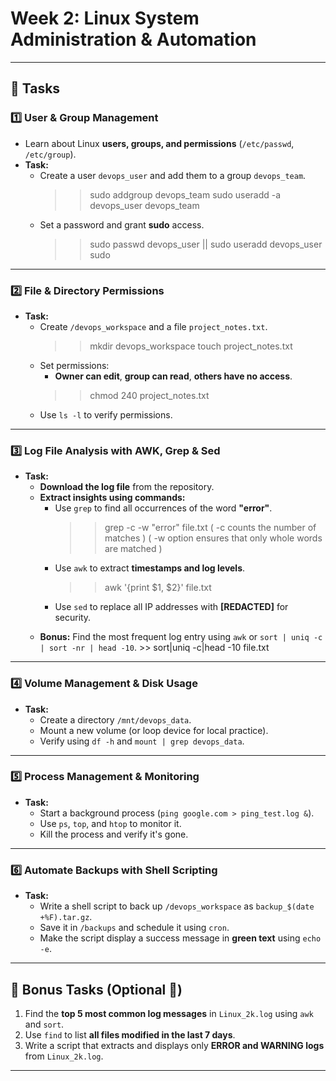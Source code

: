 # Week 2: Linux System Administration & Automation
---

## 📌 Tasks

### **1️⃣ User & Group Management**
- Learn about Linux **users, groups, and permissions** (`/etc/passwd`, `/etc/group`).
- **Task:**  
  - Create a user `devops_user` and add them to a group `devops_team`.
    >> sudo addgroup devops_team
    >> sudo useradd -a devops_user devops_team  
  - Set a password and grant **sudo** access.
    >> sudo passwd devops_user || sudo useradd devops_user sudo   

---

### **2️⃣ File & Directory Permissions**
- **Task:**  
  - Create `/devops_workspace` and a file `project_notes.txt`.
    >> mkdir devops_workspace
    >> touch project_notes.txt
  - Set permissions:
    - **Owner can edit**, **group can read**, **others have no access**.
    >> chmod 240 project_notes.txt
  - Use `ls -l` to verify permissions.

---

### **3️⃣ Log File Analysis with AWK, Grep & Sed**

- **Task:**  
  - **Download the log file** from the repository.
  - **Extract insights using commands:**
    - Use `grep` to find all occurrences of the word **"error"**.
      >>  grep -c -w "error" file.txt ( -c counts the number of matches ) ( -w option ensures that only whole words are matched ) 
    - Use `awk` to extract **timestamps and log levels**.
      >> awk '{print $1, $2}' file.txt
    - Use `sed` to replace all IP addresses with **[REDACTED]** for security.
      >> 
  - **Bonus:** Find the most frequent log entry using `awk` or `sort | uniq -c | sort -nr | head -10`.
          >> sort|uniq -c|head -10 file.txt

---

### **4️⃣ Volume Management & Disk Usage**
- **Task:**  
  - Create a directory `/mnt/devops_data`.
  - Mount a new volume (or loop device for local practice).
  - Verify using `df -h` and `mount | grep devops_data`.

---

### **5️⃣ Process Management & Monitoring**
- **Task:**  
  - Start a background process (`ping google.com > ping_test.log &`).
  - Use `ps`, `top`, and `htop` to monitor it.
  - Kill the process and verify it's gone.

---

### **6️⃣ Automate Backups with Shell Scripting**
- **Task:**  
  - Write a shell script to back up `/devops_workspace` as `backup_$(date +%F).tar.gz`.
  - Save it in `/backups` and schedule it using `cron`.
  - Make the script display a success message in **green text** using `echo -e`.

---

## 🎯 Bonus Tasks (Optional 🚀)
1. Find the **top 5 most common log messages** in `Linux_2k.log` using `awk` and `sort`.
2. Use `find` to list **all files modified in the last 7 days**.
3. Write a script that extracts and displays only **ERROR and WARNING logs** from `Linux_2k.log`.

---
